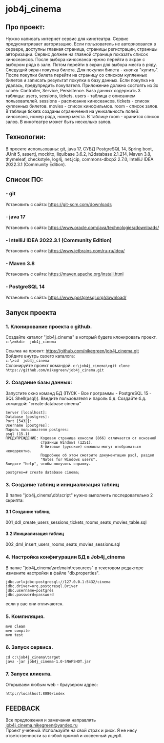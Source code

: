 # job4j_cinema

## Про проект:
Нужно написать интернет сервис для кинотеатра.
Сервис предусматривает авторизацию. 
Если пользователь не авторизовался в сервере, 
доступны главная страница, страницы регистрации, 
страницы авторизации.
Сервис должен на главной странице показать список киносеансов.
После выбора киносеанса нужно перейти в экран с выбором ряда в зале.
Потом перейти в экран для выбора места в ряду. Следущий экран покупка билета.
Для покупки билета - кнопка "купить". 
После покупки билета перейти на страницу со списком купленных билетов 
и записать результат покупки в базу данных.
Если покупка не удалась, предупредить покупателя.
Приложение должно состоять из 3х слоёв: Controller, Service, Persistence.
База данных содержать 3 таблицы: users, sessions, tickets.
users - таблица с описанием пользователей.
sessions - расписание киносеансов.
tickets - список купленных билетов.
movies - список кинофильмов.
room - список залов.
В таблице tickets созданы ограничения на уникальность полей:
киносеанс, номер ряда, номер места.
В таблице room - хранится список залов. В кинотеатре может быть несколько залов.

## Технологии: 
В проекте использованы: git, java 17, СУБД PostgreSQL 14, Spring boot, JUnit 5, assertj, 
mockito, liquibase 3.6.2, h2database 2.1.214, Maven 3.8, thymeleaf, checkstyle, 
log4j, net.jcip, commons-dbcp2 2.7.0, IntelliJ IDEA 2022.3.1 (Community Edition).

## Список ПО:
### - git
Установить с сайта: https://git-scm.com/downloads

### - java 17
Установить с сайта: https://www.oracle.com/java/technologies/downloads/

### - IntelliJ IDEA 2022.3.1 (Community Edition)
Установить с сайта: https://www.jetbrains.com/ru-ru/idea/

### - Maven 3.8
Установить с сайта: https://maven.apache.org/install.html

### - PostgreSQL 14
Установить с сайта: https://www.postgresql.org/download/

## Запуск проекта

### 1. Клонирование проекта с github.
Создайте каталог "job4j_cinema" в который будете клонировать проект.<br>
```c:\>mkdir  job4j_cinema``` <br>

Ссылка на проект: https://github.com/nikegreen/job4j_cinema.git <br>
Войдите внутрь своего каталога:<br>
 ```c:\>cd  job4j_cinema``` <br>
Склонируйте проект командой.
```c:\job4j_cinema\>git clone https://github.com/nikegreen/job4j_cinema.git``` <br>

### 2. Создание базы данных:
Запустите окно команд БД (ПУСК - Все программы - PostgreSQL 15 - SQL Shell(psql)).
Введите пользователя и пароль б.д. 
Создайте б.д. командой: "create database cinema" <br>
```
Server [localhost]:
Database [postgres]:
Port [5432]:
Username [postgres]:
Пароль пользователя postgres:
psql (15.1)
ПРЕДУПРЕЖДЕНИЕ: Кодовая страница консоли (866) отличается от основной
                страницы Windows (1251).
                8-битовые (русские) символы могут отображаться некорректно.
                Подробнее об этом смотрите документацию psql, раздел
                "Notes for Windows users".
Введите "help", чтобы получить справку.

postgres=# create database cinema;
 ``` 
### 3. Создание таблиц и инициализация таблиц 
В папке "job4j_cinema\db\script" нужно выполнить последовательно 2 скрипта:<br>

#### 3.1 Создание таблиц
 001_ddl_create_users_sessions_tickets_rooms_seats_movies_table.sql <br>

#### 3.2 Инициализация таблиц
 002_dml_insert_users_rooms_seats_movies_sessions.sql

### 4. Настройка конфигурации БД в Job4j_cinema
В папке "job4j_cinema\srс\main\resources" в текстовом редакторе измените настройки в файле "db.properties".
```
jdbc.url=jdbc:postgresql://127.0.0.1:5432/cinema
jdbc.driver=org.postgresql.Driver
jdbc.username=postgres
jdbc.password=password
```
если у вас они отличаются.

### 5. Компиляция.
```
mvn clean
mvn compile
mvn test
```
### 6. Запуск сервиса.
```
cd c:\job4j_cinema\target
java -jar job4j_cinema-1.0-SNAPSHOT.jar 
```
### 7. Запуск клиента.
Открываем любым web - браузером адрес:
```
http://localhost:8080/index
```

## FEEDBACK
Все предложения и замечания направлять job4j_cinema.nikegreen@yandex.ru <br>
Проект учебный. Используйте на свой страх и риск. 
Я не несу ответственности за любой прямой и косвенный ущерб.